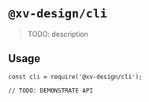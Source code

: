 # `@xv-design/cli`

> TODO: description

## Usage

```
const cli = require('@xv-design/cli');

// TODO: DEMONSTRATE API
```
